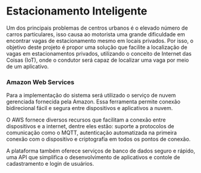 # Estacionamento Inteligente
Um dos principais problemas de centros urbanos é o elevado número de carros particulares, isso causa ao motorista uma grande dificuldade em encontrar vagas de estacionamento mesmo em locais privados. Por isso, o objetivo deste projeto é propor uma solução que facilite a localização de vagas em estacionamentos privados, utilizando o conceito de Internet das Coisas (IoT),  onde o condutor será capaz de localizar uma vaga por meio de um aplicativo. 

### Amazon Web Services 

Para a implementação do sistema será utilizado o serviço de nuvem gerenciada fornecida pela Amazon. Essa ferramenta permite conexão bidirecional fácil e segura entre dispositivos e aplicativos a nuvem. 

O AWS fornece diversos recursos que facilitam a conexão entre dispositivos e a internet, dentre eles estão: suporte a protocolos de comunicação como o MQTT, autenticação automatizada na primeira conexão com o dispositivo e criptografia em todos os pontos de conexão. 

A plataforma também oferece serviços de banco de dados seguro e rápido, uma API que simplifica o desenvolvimento de aplicativos e contole de cadastramento e login de usuários.